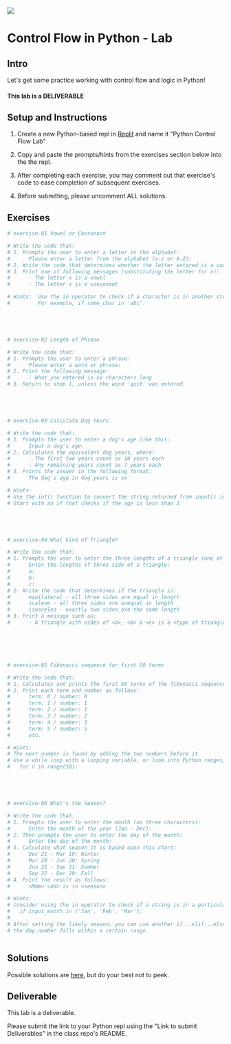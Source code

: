 <img src="https://i.imgur.com/DPzk4Ok.png">

# Control Flow in Python - Lab

## Intro

Let's get some practice working with control flow and logic in Python!

#### This lab is a DELIVERABLE

## Setup and Instructions

1. Create a new Python-based repl in [Replit](https://replit.com) and name it "Python Control Flow Lab"

2. Copy and paste the prompts/hints from the exercises section below into the the repl.

3. After completing each exercise, you may comment out that exercise's code to ease completion of subsequent exercises.

4. Before submitting, please uncomment ALL solutions.

## Exercises

```python
# exercise-01 Vowel or Consonant

# Write the code that:
# 1. Prompts the user to enter a letter in the alphabet:
#      Please enter a letter from the alphabet (a-z or A-Z): 
# 2. Write the code that determines whether the letter entered is a vowel
# 3. Print one of following messages (substituting the letter for x):
#      - The letter x is a vowel
#      - The letter x is a consonant

# Hints:  Use the in operator to check if a character is in another string
#         For example, if some_char in 'abc':





# exercise-02 Length of Phrase

# Write the code that:
# 1. Prompts the user to enter a phrase:
#      Please enter a word or phrase: 
# 2. Print the following message:
#      - What you entered is xx characters long
# 3. Return to step 1, unless the word 'quit' was entered.





# exercise-03 Calculate Dog Years

# Write the code that:
# 1. Prompts the user to enter a dog's age like this:
#      Input a dog's age: 
# 2. Calculates the equivalent dog years, where:
#      - The first two years count as 10 years each
#      - Any remaining years count as 7 years each
# 3. Prints the answer in the following format:
#      The dog's age in dog years is xx

# Hints:
# Use the int() function to convert the string returned from input() into an integer
# Start with an if that checks if the age is less than 3





# exercise-04 What kind of Triangle?

# Write the code that:
# 1. Prompts the user to enter the three lengths of a triangle (one at a time):
#      Enter the lengths of three side of a triangle:
#      a: 
#      b:
#      c:
# 2. Write the code that determines if the triangle is:
#      equilateral - all three sides are equal in length
#      scalene - all three sides are unequal in length
#      isosceles - exactly two sides are the same length
# 3. Print a message such as:
#      - A triangle with sides of <a>, <b> & <c> is a <type of triangle> triangle






# exercise-05 Fibonacci sequence for first 50 terms

# Write the code that:
# 1. Calculates and prints the first 50 terms of the fibonacci sequence.
# 2. Print each term and number as follows:
#      term: 0 / number: 0
#      term: 1 / number: 1
#      term: 2 / number: 1
#      term: 3 / number: 2
#      term: 4 / number: 3
#      term: 5 / number: 5
#      etc.

# Hints:
# The next number is found by adding the two numbers before it
# Use a while loop with a looping variable, or look into Python ranges, e.g.:
#   for n in range(50):





# exercise-06 What's the Season?

# Write the code that:
# 1. Prompts the user to enter the month (as three characters):
#      Enter the month of the year (Jan - Dec):
# 2. Then prompts the user to enter the day of the month: 
#      Enter the day of the month:
# 3. Calculate what season it is based upon this chart:
#      Dec 21 - Mar 19: Winter
#      Mar 20 - Jun 20: Spring
#      Jun 21 - Sep 21: Summer
#      Sep 22 - Dec 20: Fall
# 4. Print the result as follows:
#      <Mmm> <dd> is in <season> 

# Hints:
# Consider using the in operator to check if a string is in a particular list/tuple like this:
#   if input_month in ('Jan', 'Feb', 'Mar'):
#
# After setting the likely season, you can use another if...elif...else statement to "adjust" if
# the day number falls within a certain range.



```

## Solutions

Possible solutions are [here](https://repl.it/@jim_clark/Python-Control-Flow-Lab), but do your best not to peek.

## Deliverable

This lab is a deliverable.

Please submit the link to your Python repl using the "Link to submit Deliverables" in the class repo's README. 
